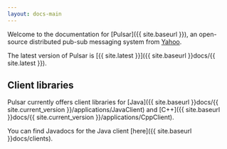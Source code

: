 ```yaml
---
layout: docs-main
---
```


Welcome to the documentation for [Pulsar]({{ site.baseurl }}), an open-source distributed pub-sub messaging system from [Yahoo](http://yahoo.github.io).

The latest version of Pulsar is [{{ site.latest }}]({{ site.baseurl }}docs/{{ site.latest }}).

## Client libraries

Pulsar currently offers client libraries for [Java]({{ site.baseurl }}docs/{{ site.current_version }}/applications/JavaClient) and [C++]({{ site.baseurl }}docs/{{ site.current_version }}/applications/CppClient).

You can find Javadocs for the Java client [here]({{ site.baseurl }}docs/clients).
